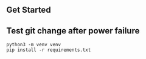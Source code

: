 ## Get Started
## Test git change after power failure

```
python3 -m venv venv
pip install -r requirements.txt
```